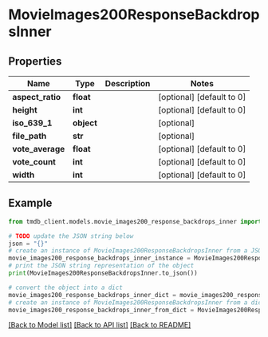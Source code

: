 # MovieImages200ResponseBackdropsInner


## Properties

Name | Type | Description | Notes
------------ | ------------- | ------------- | -------------
**aspect_ratio** | **float** |  | [optional] [default to 0]
**height** | **int** |  | [optional] [default to 0]
**iso_639_1** | **object** |  | [optional] 
**file_path** | **str** |  | [optional] 
**vote_average** | **float** |  | [optional] [default to 0]
**vote_count** | **int** |  | [optional] [default to 0]
**width** | **int** |  | [optional] [default to 0]

## Example

```python
from tmdb_client.models.movie_images200_response_backdrops_inner import MovieImages200ResponseBackdropsInner

# TODO update the JSON string below
json = "{}"
# create an instance of MovieImages200ResponseBackdropsInner from a JSON string
movie_images200_response_backdrops_inner_instance = MovieImages200ResponseBackdropsInner.from_json(json)
# print the JSON string representation of the object
print(MovieImages200ResponseBackdropsInner.to_json())

# convert the object into a dict
movie_images200_response_backdrops_inner_dict = movie_images200_response_backdrops_inner_instance.to_dict()
# create an instance of MovieImages200ResponseBackdropsInner from a dict
movie_images200_response_backdrops_inner_from_dict = MovieImages200ResponseBackdropsInner.from_dict(movie_images200_response_backdrops_inner_dict)
```
[[Back to Model list]](../README.md#documentation-for-models) [[Back to API list]](../README.md#documentation-for-api-endpoints) [[Back to README]](../README.md)


